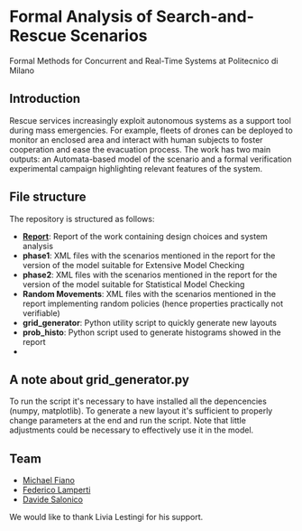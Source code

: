 # Formal Analysis of Search-and-Rescue Scenarios
Formal Methods for Concurrent and Real-Time Systems at Politecnico di Milano

## Introduction
Rescue services increasingly exploit autonomous systems as a support tool during mass emergencies. For example, fleets of drones can be deployed to monitor an enclosed area and interact with human subjects to foster cooperation and ease the evacuation process.
The work has two main outputs: an Automata-based model of the scenario and a formal verification experimental campaign highlighting relevant features of the system.

## File structure
The repository is structured as follows:
- **[Report](https://github.com/DavideSalonico/FormalMethodForRealTimeAndConcurrentSystems_Exam_AT_Polimi/main/Report.pdf)**: Report of the work containing design choices and system analysis
- **phase1**: XML files with the scenarios mentioned in the report for the version of the model suitable for Extensive Model Checking
- **phase2**: XML files with the scenarios mentioned in the report for the version of the model suitable for Statistical Model Checking
- **Random Movements**: XML files with the scenarios mentioned in the report implementing random policies (hence properties practically not verifiable)
- **grid_generator**: Python utility script to quickly generate new layouts
- **prob_histo**: Python script used to generate histograms showed in the report
-  
## A note about grid_generator.py
To run the script it's necessary to have installed all the depencencies (numpy, matplotlib).
To generate a new layout it's sufficient to properly change parameters at the end and run the script. Note that little adjustments could be necessary to effectively use it in the model.

## Team
- [Michael Fiano](https://github.com/MichaelFiano)
- [Federico Lamperti](https://github.com/FedeLampe11)
- [Davide Salonico](https://github.com/DavideSalonico)

We would like to thank Livia Lestingi for his support.
